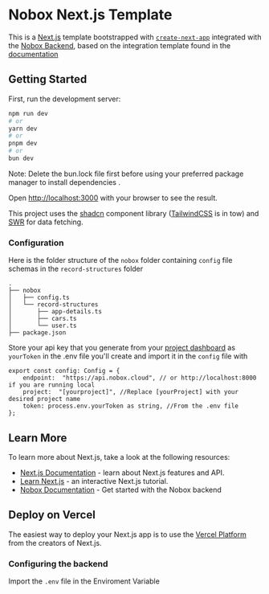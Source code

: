 # Nobox Next.js Template
This is a [Next.js](https://nextjs.org) template bootstrapped with [`create-next-app`](https://nextjs.org/docs/app/api-reference/cli/create-next-app) integrated with the [Nobox Backend](https://nobox.cloud), based on the integration template found in the [documentation](https://docs.nobox.cloud/integrate-nobox)

## Getting Started

First, run the development server:

```bash
npm run dev
# or
yarn dev
# or
pnpm dev
# or
bun dev
```
Note: Delete the bun.lock file first before using your preferred package manager to install dependencies .

Open [http://localhost:3000](http://localhost:3000) with your browser to see the result.

This project uses the [shadcn](https://ui.shadcn.com) component library ([TailwindCSS](https://tailwindcss.com) is in tow) and [SWR](https://swr.vercel.app) for data fetching.

### Configuration
Here is the folder structure of the `nobox` folder containing `config` file schemas in the `record-structures` folder
```
.
├── nobox
│   ├── config.ts
│   └── record-structures
│       ├── app-details.ts
│       ├── cars.ts
│       └── user.ts
├── package.json
```

Store your api key that you generate from your [project dashboard](https://dashboard.nobox.cloud) as `yourToken` in the .env file you'll create and import it in the `config` file with 

```
export const config: Config = {
    endpoint:  "https://api.nobox.cloud", // or http://localhost:8000 if you are running local
    project:  "[yourproject]", //Replace [yourProject] with your desired project name
    token: process.env.yourToken as string, //From the .env file
};
```

## Learn More

To learn more about Next.js, take a look at the following resources:

- [Next.js Documentation](https://nextjs.org/docs) - learn about Next.js features and API.
- [Learn Next.js](https://nextjs.org/learn) - an interactive Next.js tutorial.
- [Nobox Documentation](https://docs.nobox.cloud) - Get started with the Nobox backend

## Deploy on Vercel

The easiest way to deploy your Next.js app is to use the [Vercel Platform](https://vercel.com/new?utm_medium=default-template&filter=next.js&utm_source=create-next-app&utm_campaign=create-next-app-readme) from the creators of Next.js.

### Configuring the backend
Import the `.env` file in the Enviroment Variable
